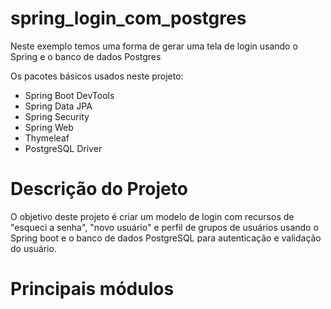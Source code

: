 # spring_login_com_postgres
Neste exemplo temos uma forma de gerar uma tela de login usando o Spring e o banco de dados Postgres

Os pacotes básicos usados neste projeto:
- Spring Boot DevTools
- Spring Data JPA
- Spring Security
- Spring Web
- Thymeleaf
- PostgreSQL Driver

# Descrição do Projeto
O objetivo deste projeto é criar um modelo de login com recursos de "esqueci a senha", "novo usuário" e perfil de grupos de usuários usando o Spring boot e o banco de dados PostgreSQL para autenticação e validação do usuário.

# Principais módulos
